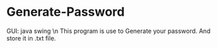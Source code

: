 # Generate-Password
GUI: java swing \n
This program is use to Generate your password.
And store it in .txt file.